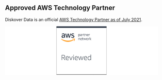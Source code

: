 ## Approved AWS Technology Partner

Diskover Data is an official [AWS Technology Partner as of July 2021](https://aws.amazon.com/partners/technology/).

![Image: Diskover Data AWS Technology Partner Network badge](images/logo_aws_technology_partner_network_badge_for_diskover_reduced_size.png)
